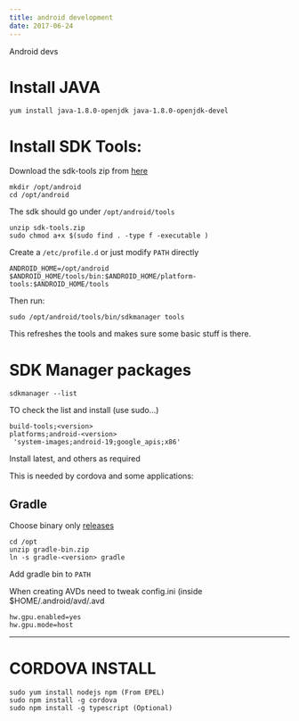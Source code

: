 ```yaml
---
title: android development
date: 2017-06-24
---
```


Android devs


# Install JAVA

```
yum install java-1.8.0-openjdk java-1.8.0-openjdk-devel
```

# Install SDK Tools:


Download the sdk-tools zip from [here](https://developer.android.com/studio/index.html#download)

```
mkdir /opt/android
cd /opt/android
```

The sdk should go under `/opt/android/tools`

```
unzip sdk-tools.zip
sudo chmod a+x $(sudo find . -type f -executable )
```

Create a `/etc/profile.d` or just modify `PATH` directly

```
ANDROID_HOME=/opt/android
$ANDROID_HOME/tools/bin:$ANDROID_HOME/platform-tools:$ANDROID_HOME/tools
```

Then run:

```
sudo /opt/android/tools/bin/sdkmanager tools
```

This refreshes the tools and makes sure some basic stuff is there.

# SDK Manager packages

```
sdkmanager --list
```

TO check the list and install (use sudo...)

```
build-tools;<version>
platforms;android-<version>
 'system-images;android-19;google_apis;x86'
```

Install latest, and others as required

This is needed by cordova and some applications:

## Gradle

Choose binary only [releases](https://gradle.org/releases)

```
cd /opt
unzip gradle-bin.zip
ln -s gradle-<version> gradle
```
Add gradle bin to `PATH`

When creating AVDs need to tweak config.ini (inside $HOME/.android/avd/<name>.avd

```
hw.gpu.enabled=yes
hw.gpu.mode=host
```

* * *

# CORDOVA INSTALL

```
sudo yum install nodejs npm (From EPEL)
sudo npm install -g cordova
sudo npm install -g typescript (Optional)
```
